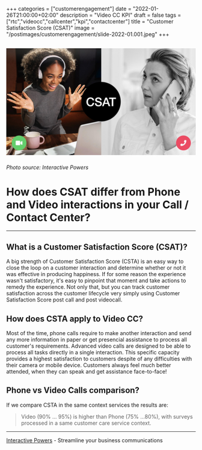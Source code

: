 +++
categories = ["customerengagement"]
date = "2022-01-26T21:00:00+02:00"
description = "Video CC KPI"
draft = false
tags = ["rtc","videocc","callcenter","kpi","contactcenter"]
title = "Customer Satisfaction Score (CSAT)"
image = "/postimages/customerengagement/slide-2022-01.001.jpeg"
+++

![training](/postimages/customerengagement/slide-2022-01.001.jpeg)
-----------
###### Photo source: Interactive Powers

# How does CSAT differ from Phone and Video interactions in your Call / Contact Center?
--- 

##	What is a Customer Satisfaction Score (CSAT)?

A big strength of Customer Satisfaction Score (CSTA) is an easy way to close the loop on a customer interaction and determine whether or not it was effective in producing happiness. If for some reason the experience wasn't satisfactory, it's easy to pinpoint that moment and take actions to remedy the experience. Not only that, but you can track customer satisfaction across the customer lifecycle very simply using Customer Satisfaction Score post call and post videocall.

##	How does CSTA apply to Video CC?

Most of the time, phone calls require to make another interaction and send any more information in paper or get presencial assistance to process all customer's requirements. Advanced video calls are designed to be able to process all tasks directly in a single interaction. This specific capacity provides a highest satisfaction to customers despite of any difficulties with their camera or mobile device. Customers always feel much better attended, when they can speak and get assistance face-to-face!

##	Phone vs Video Calls comparison?

If we compare CSTA in the same context services the results are:  

> Video (90% ... 95%) is higher than Phone (75% ...80%), with surveys processed in a same customer care service context.

---
[Interactive Powers](http://www.ivrpowers.com/) - Streamline your business communications